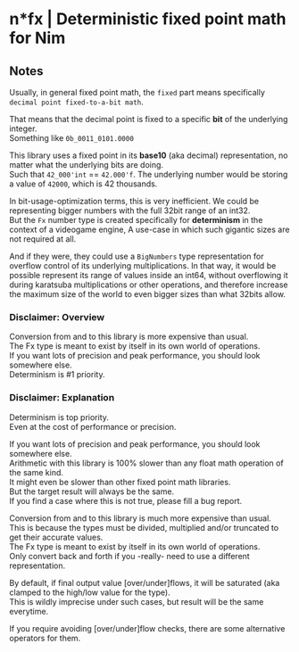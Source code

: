 # n*fx | Deterministic fixed point math for Nim


## Notes
Usually, in general fixed point math, the `fixed` part means specifically `decimal point fixed-to-a-bit math`.  

That means that the decimal point is fixed to a specific **bit** of the underlying integer.  
Something like `0b_0011_0101.0000`  

This library uses a fixed point in its **base10** (aka decimal) representation, no matter what the underlying bits are doing.  
Such that `42_000'int` == `42.000'f`. The underlying number would be storing a value of `42000`, which is 42 thousands.

In bit-usage-optimization terms, this is very inefficient.
We could be representing bigger numbers with the full 32bit range of an int32.  
But the `Fx` number type is created specifically for **determinism** in the context of a videogame engine,
A use-case in which such gigantic sizes are not required at all.  

And if they were, they could use a `BigNumbers` type representation for overflow control of its underlying multiplications.
In that way, it would be possible represent its range of values inside an int64,
without overflowing it during karatsuba multiplications or other operations,
and therefore increase the maximum size of the world to even bigger sizes than what 32bits allow.  

### Disclaimer: Overview
Conversion from and to this library is more expensive than usual.  
The Fx type is meant to exist by itself in its own world of operations.  
If you want lots of precision and peak performance, you should look somewhere else.  
Determinism is #1 priority.

### Disclaimer: Explanation
Determinism is top priority.  
Even at the cost of performance or precision.  

If you want lots of precision and peak performance, you should look somewhere else.  
Arithmetic with this library is 100% slower than any float math operation of the same kind.  
It might even be slower than other fixed point math libraries.  
But the target result will always be the same.  
If you find a case where this is not true, please fill a bug report.  

Conversion from and to this library is much more expensive than usual.  
This is because the types must be divided, multiplied and/or truncated to get their accurate values.  
The Fx type is meant to exist by itself in its own world of operations.  
Only convert back and forth if you -really- need to use a different representation.  

By default, if final output value [over/under]flows, it will be saturated (aka clamped to the high/low value for the type).  
This is wildly imprecise under such cases, but result will be the same everytime.  

If you require avoiding [over/under]flow checks, there are some alternative operators for them.  
